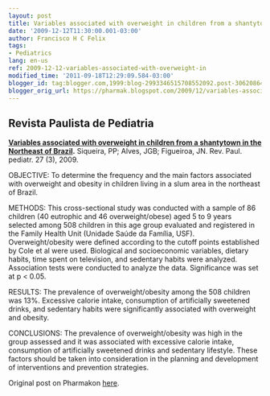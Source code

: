 ```yaml
---
layout: post
title: Variables associated with overweight in children from a shantytown in the Northeast of Brazil
date: '2009-12-12T11:30:00.001-03:00'
author: Francisco H C Felix
tags:
- Pediatrics
lang: en-us
ref: 2009-12-12-variables-associated-with-overweight-in
modified_time: '2011-09-18T12:29:09.584-03:00'
blogger_id: tag:blogger.com,1999:blog-2993346515708552092.post-3062086449330414933
blogger_orig_url: https://pharmak.blogspot.com/2009/12/variables-associated-with-overweight-in.html
---
```


## Revista Paulista de Pediatria

**[Variables associated with overweight in children from a shantytown in the Northeast of Brazil](https://www.scielo.br/scielo.php?script=sci_arttext&pid=S0103-05822009000300004&lng=en&nrm=iso&tlng=en).** Siqueira, PP; Alves, JGB; Figueiroa, JN. Rev. Paul. pediatr. 27 (3), 2009.

OBJECTIVE: To determine the frequency and the main factors associated with overweight and obesity in children living in a slum area in the northeast of Brazil.

METHODS: This cross-sectional study was conducted with a sample of 86 children (40 eutrophic and 46 overweight/obese) aged 5 to 9 years selected among 508 children in this age group evaluated and registered in the Family Health Unit (Unidade Saúde da Família, USF). Overweight/obesity were defined according to the cutoff points established by Cole et al were used. Biological and socioeconomic variables, dietary habits, time spent on television, and sedentary habits were analyzed. Association tests were conducted to analyze the data. Significance was set at p < 0.05.

RESULTS: The prevalence of overweight/obesity among the 508 children was 13%. Excessive calorie intake, consumption of artificially sweetened drinks, and sedentary habits were significantly associated with overweight and obesity.

CONCLUSIONS: The prevalence of overweight/obesity was high in the group assessed and it was associated with excessive calorie intake, consumption of artificially sweetened drinks and sedentary lifestyle. These factors should be taken into consideration in the planning and development of interventions and prevention strategies.

Original post on Pharmakon [here](https://pharmak.blogspot.com/2009/12/variables-associated-with-overweight-in.html).
